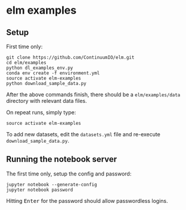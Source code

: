 # elm examples

## Setup

First time only:
```
git clone https://github.com/ContinuumIO/elm.git
cd elm/examples
python dl_examples_env.py
conda env create -f environment.yml
source activate elm-examples
python download_sample_data.py
```

After the above commands finish, there should be a `elm/examples/data` directory with relevant data files.

On repeat runs, simply type:
```
source activate elm-examples
```

To add new datasets, edit the `datasets.yml` file and re-execute `download_sample_data.py`.

## Running the notebook server

The first time only, setup the config and password:
```
jupyter notebook --generate-config
jupyter notebook password
```

Hitting <kbd>Enter</kbd> for the password should allow passwordless logins.

